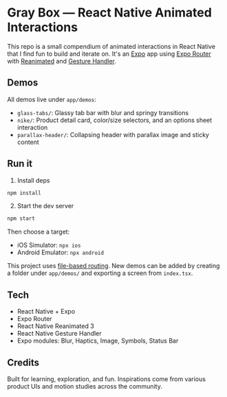 # Gray Box — React Native Animated Interactions

This repo is a small compendium of animated interactions in React Native that I find fun to build and iterate on. It's an [Expo](https://expo.dev) app using [Expo Router](https://docs.expo.dev/router/) with [Reanimated](https://docs.swmansion.com/react-native-reanimated/) and [Gesture Handler](https://docs.swmansion.com/react-native-gesture-handler/).

## Demos

All demos live under `app/demos`:

- `glass-tabs/`: Glassy tab bar with blur and springy transitions
- `nike/`: Product detail card, color/size selectors, and an options sheet interaction
- `parallax-header/`: Collapsing header with parallax image and sticky content

## Run it

1) Install deps

```bash
npm install
```

2) Start the dev server

```bash
npm start
```

Then choose a target:

- iOS Simulator: `npx ios`
- Android Emulator: `npx android`

This project uses [file-based routing](https://docs.expo.dev/router/introduction). New demos can be added by creating a folder under `app/demos/` and exporting a screen from `index.tsx`.

## Tech

- React Native + Expo
- Expo Router
- React Native Reanimated 3
- React Native Gesture Handler
- Expo modules: Blur, Haptics, Image, Symbols, Status Bar

## Credits

Built for learning, exploration, and fun. Inspirations come from various product UIs and motion studies across the community.
